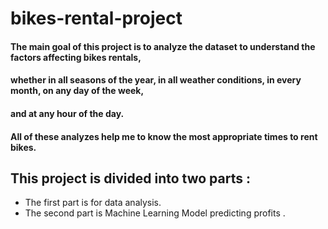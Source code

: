 # bikes-rental-project

      
#### The main goal of this project is to analyze the dataset to understand the factors affecting bikes rentals,
#### whether in all seasons of the year, in all weather conditions, in every month, on any day of the week,
#### and at any hour of the day.
#### All of these analyzes help me to know the most appropriate times to rent bikes.
## This project is divided into two parts : 
- The first part is for data analysis.
-  The second part is Machine Learning Model predicting profits .
